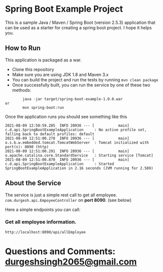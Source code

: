 # Spring Boot Example Project

This is a sample Java / Maven / Spring Boot (version 2.5.3) application that can be used as a starter for creating a spring boot project. I hope it helps you.

## How to Run 

This application is packaged as a war.

* Clone this repository 
* Make sure you are using JDK 1.8 and Maven 3.x
* You can build the project and run the tests by running ```mvn clean package```
* Once successfully built, you can run the service by one of these two methods:
```
        java -jar target/spring-boot-example-1.0.0.war
or
        mvn spring-boot:run
```
Once the application runs you should see something like this

```
2021-08-09 12:50:59.285  INFO 20936 --- [           main] c.d.api.SpringBootExampleApplication     : No active profile set, falling back to default profiles: default
2021-08-09 12:51:00.278  INFO 20936 --- [           main] o.s.b.w.embedded.tomcat.TomcatWebServer  : Tomcat initialized with port(s): 8090 (http)
2021-08-09 12:51:00.291  INFO 20936 --- [           main] o.apache.catalina.core.StandardService   : Starting service [Tomcat]
2021-08-09 12:51:00.870  INFO 20936 --- [           main] c.d.api.SpringBootExampleApplication     : Started SpringBootExampleApplication in 2.16 seconds (JVM running for 2.589)

```

## About the Service

The service is just a simple rest call to get all employee.
```com.durgesh.api.EmpoyeeController``` on **port 8090**. (see below)

Here a simple endpoints you can call:

### Get all employee information.

```
http://localhost:8090/api/allEmployee
```

# Questions and Comments: durgeshsingh2065@gmail.com


